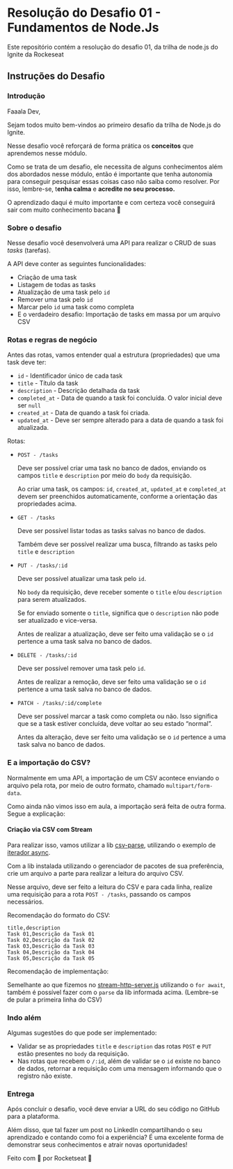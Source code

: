 # Resolução do Desafio 01 - Fundamentos de Node.Js

Este repositório contém a resolução do desafio 01, da trilha de node.js do Ignite da Rockeseat


## Instruções do Desafio

### Introdução

Faaala Dev,

Sejam todos muito bem-vindos ao primeiro desafio da trilha de Node.js do Ignite.

Nesse desafio você reforçará de forma prática os **conceitos** que aprendemos nesse módulo.

Como se trata de um desafio, ele necessita de alguns conhecimentos além dos abordados nesse módulo, então é importante que tenha autonomia para conseguir pesquisar essas coisas caso não saiba como resolver. Por isso, lembre-se, t**enha calma** e **acredite no seu processo.**

O aprendizado daqui é muito importante e com certeza você conseguirá sair com muito conhecimento bacana 💜

### Sobre o desafio

Nesse desafio você desenvolverá uma API para realizar o CRUD de suas *tasks* (tarefas).

A API deve conter as seguintes funcionalidades:

- Criação de uma task
- Listagem de todas as tasks
- Atualização de uma task pelo `id`
- Remover uma task pelo `id`
- Marcar pelo `id` uma task como completa
- E o verdadeiro desafio: Importação de tasks em massa por um arquivo CSV

### Rotas e regras de negócio

Antes das rotas, vamos entender qual a estrutura (propriedades) que uma task deve ter:

- `id` - Identificador único de cada task
- `title` - Título da task
- `description` - Descrição detalhada da task
- `completed_at` - Data de quando a task foi concluída. O valor inicial deve ser `null`
- `created_at` - Data de quando a task foi criada.
- `updated_at` - Deve ser sempre alterado para a data de quando a task foi atualizada.

Rotas:

- `POST - /tasks`
    
    Deve ser possível criar uma task no banco de dados, enviando os campos `title` e `description` por meio do `body` da requisição.
    
    Ao criar uma task, os campos: `id`, `created_at`, `updated_at` e `completed_at` devem ser preenchidos automaticamente, conforme a orientação das propriedades acima.
    
- `GET - /tasks`
    
    Deve ser possível listar todas as tasks salvas no banco de dados.
    
    Também deve ser possível realizar uma busca, filtrando as tasks pelo `title` e `description`
    
- `PUT - /tasks/:id`
    
    Deve ser possível atualizar uma task pelo `id`.
    
    No `body` da requisição, deve receber somente o `title` e/ou `description` para serem atualizados.
    
    Se for enviado somente o `title`, significa que o `description` não pode ser atualizado e vice-versa.
    
    Antes de realizar a atualização, deve ser feito uma validação se o `id` pertence a uma task salva no banco de dados.
    
- `DELETE - /tasks/:id`
    
    Deve ser possível remover uma task pelo `id`.
    
    Antes de realizar a remoção, deve ser feito uma validação se o `id` pertence a uma task salva no banco de dados.
    
- `PATCH - /tasks/:id/complete`
    
    Deve ser possível marcar a task como completa ou não. Isso significa que se a task estiver concluída, deve voltar ao seu estado “normal”.
    
    Antes da alteração, deve ser feito uma validação se o `id` pertence a uma task salva no banco de dados.


### E a importação do CSV?

Normalmente em uma API, a importação de um CSV acontece enviando o arquivo pela rota, por meio de outro formato, chamado `multipart/form-data`.

Como ainda não vimos isso em aula, a importação será feita de outra forma. Segue a explicação:

#### Criação via CSV com Stream

Para realizar isso, vamos utilizar a lib [csv-parse](https://csv.js.org/), utilizando o exemplo de [iterador async](https://csv.js.org/parse/api/async_iterator/).

Com a lib instalada utilizando o gerenciador de pacotes de sua preferência, crie um arquivo a parte para realizar a leitura do arquivo CSV.

Nesse arquivo, deve ser feito a leitura do CSV e para cada linha, realize uma requisição para a rota `POST - /tasks`, passando os campos necessários.

Recomendação do formato do CSV:

```
title,description
Task 01,Descrição da Task 01
Task 02,Descrição da Task 02
Task 03,Descrição da Task 03
Task 04,Descrição da Task 04
Task 05,Descrição da Task 05
```

Recomendação de implementação:

Semelhante ao que fizemos no [stream-http-server.js](https://github.com/rocketseat-education/ignite-nodejs-01-fundamentos-nodejs/blob/main/streams/stream-http-server.js) utilizando o `for await`, também é possível fazer com o `parse` da lib informada acima. (Lembre-se de pular a primeira linha do CSV)


### Indo além

Algumas sugestões do que pode ser implementado:

- Validar se as propriedades `title` e `description` das rotas `POST` e `PUT` estão presentes no `body` da requisição.
- Nas rotas que recebem o `/:id`, além de validar se o `id` existe no banco de dados, retornar a requisição com uma mensagem informando que o registro não existe.

### Entrega

Após concluir o desafio, você deve enviar a URL do seu código no GitHub para a plataforma. 

Além disso, que tal fazer um post no LinkedIn compartilhando o seu aprendizado e contando como foi a experiência?
É uma excelente forma de demonstrar seus conhecimentos e atrair novas oportunidades!

Feito com 💜 por Rocketseat 👋
